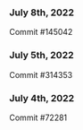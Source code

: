 ### July 8th, 2022

Commit #145042

### July 5th, 2022

Commit #314353


### July 4th, 2022

Commit #72281
